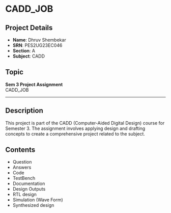 # CADD_JOB

## Project Details
- **Name**: Dhruv Shembekar
- **SRN**: PES2UG23EC046 
- **Section**: A  
- **Subject**: CADD  

## Topic
**Sem 3 Project Assignment**  
CADD_JOB  

---

## Description
This project is part of the CADD (Computer-Aided Digital Design) course for Semester 3. The assignment involves applying design and drafting concepts to create a comprehensive project related to the subject.

## Contents
- Question
- Answers
- Code
- TestBench
- Documentation
- Design Outputs
- RTL design
- Simulation (Wave Form)
- Synthesized design
